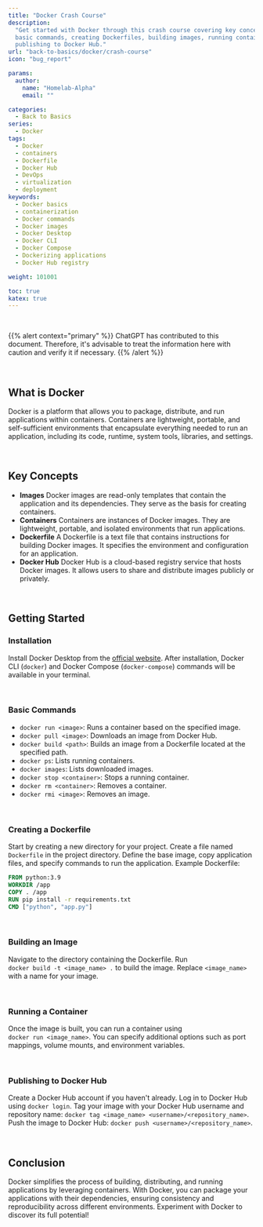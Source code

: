 ```yaml
---
title: "Docker Crash Course"
description:
  "Get started with Docker through this crash course covering key concepts,
  basic commands, creating Dockerfiles, building images, running containers, and
  publishing to Docker Hub."
url: "back-to-basics/docker/crash-course"
icon: "bug_report"

params:
  author:
    name: "Homelab-Alpha"
    email: ""

categories:
  - Back to Basics
series:
  - Docker
tags:
  - Docker
  - containers
  - Dockerfile
  - Docker Hub
  - DevOps
  - virtualization
  - deployment
keywords:
  - Docker basics
  - containerization
  - Docker commands
  - Docker images
  - Docker Desktop
  - Docker CLI
  - Docker Compose
  - Dockerizing applications
  - Docker Hub registry

weight: 101001

toc: true
katex: true
---
```


<br />

{{% alert context="primary" %}}
ChatGPT has contributed to this document. Therefore, it's advisable to treat the
information here with caution and verify it if necessary. {{% /alert %}}

<br />

## What is Docker

Docker is a platform that allows you to package, distribute, and run
applications within containers. Containers are lightweight, portable, and
self-sufficient environments that encapsulate everything needed to run an
application, including its code, runtime, system tools, libraries, and settings.

<br />

## Key Concepts

- **Images** Docker images are read-only templates that contain the application
  and its dependencies. They serve as the basis for creating containers.
- **Containers** Containers are instances of Docker images. They are
  lightweight, portable, and isolated environments that run applications.
- **Dockerfile** A Dockerfile is a text file that contains instructions for
  building Docker images. It specifies the environment and configuration for an
  application.
- **Docker Hub** Docker Hub is a cloud-based registry service that hosts Docker
  images. It allows users to share and distribute images publicly or privately.

<br />

## Getting Started

### Installation

Install Docker Desktop from the [official website]. After installation, Docker
CLI (`docker`) and Docker Compose (`docker-compose`) commands will be available
in your terminal.

<br />

### Basic Commands

- `docker run <image>`: Runs a container based on the specified image.
- `docker pull <image>`: Downloads an image from Docker Hub.
- `docker build <path>`: Builds an image from a Dockerfile located at the
  specified path.
- `docker ps`: Lists running containers.
- `docker images`: Lists downloaded images.
- `docker stop <container>`: Stops a running container.
- `docker rm <container>`: Removes a container.
- `docker rmi <image>`: Removes an image.

<br />

### Creating a Dockerfile

Start by creating a new directory for your project. Create a file named
`Dockerfile` in the project directory. Define the base image, copy application
files, and specify commands to run the application. Example Dockerfile:

```Dockerfile
FROM python:3.9
WORKDIR /app
COPY . /app
RUN pip install -r requirements.txt
CMD ["python", "app.py"]
```

<br />

### Building an Image

Navigate to the directory containing the Dockerfile. Run\
`docker build -t <image_name> .` to build the image. Replace `<image_name>` with
a name for your image.

<br />

### Running a Container

Once the image is built, you can run a container using\
`docker run <image_name>`. You can specify additional options such as port
mappings, volume mounts, and environment variables.

<br />

### Publishing to Docker Hub

Create a Docker Hub account if you haven't already. Log in to Docker Hub using
`docker login`. Tag your image with your Docker Hub username and repository
name: `docker tag <image_name> <username>/<repository_name>`. Push the image to
Docker Hub: `docker push <username>/<repository_name>`.

<br />

## Conclusion

Docker simplifies the process of building, distributing, and running
applications by leveraging containers. With Docker, you can package your
applications with their dependencies, ensuring consistency and reproducibility
across different environments. Experiment with Docker to discover its full
potential!

[official website]: https://www.docker.com/products/docker-desktop
